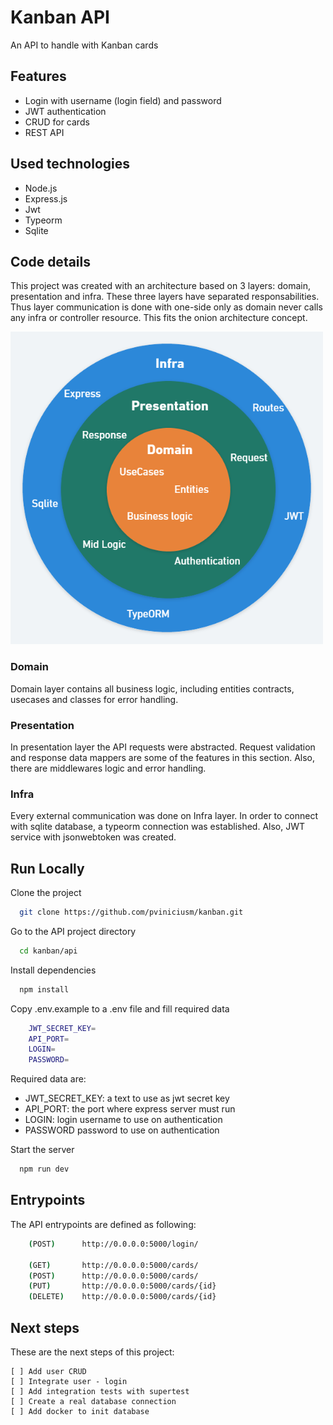 # Kanban API

An API to handle with Kanban cards

## Features

-   Login with username (login field) and password
-   JWT authentication
-   CRUD for cards
-   REST API

## Used technologies

-   Node.js
-   Express.js
-   Jwt
-   Typeorm
-   Sqlite

## Code details

This project was created with an architecture based on 3 layers: domain, presentation and infra. These three layers have separated responsabilities.
Thus layer communication is done with one-side only as domain never calls any infra or controller resource. This fits the onion architecture concept.

<img src="./arch.png" width="500" />

### Domain

Domain layer contains all business logic, including entities contracts, usecases and classes for error handling.

### Presentation

In presentation layer the API requests were abstracted. Request validation and response data mappers are some of the features in this section.
Also, there are middlewares logic and error handling.

### Infra

Every external communication was done on Infra layer. In order to connect with sqlite database, a typeorm connection was established. Also, JWT service with jsonwebtoken was created.

## Run Locally

Clone the project

```bash
  git clone https://github.com/pviniciusm/kanban.git
```

Go to the API project directory

```bash
  cd kanban/api
```

Install dependencies

```bash
  npm install
```

Copy .env.example to a .env file and fill required data

```bash
    JWT_SECRET_KEY=
    API_PORT=
    LOGIN=
    PASSWORD=
```

Required data are:

-   JWT_SECRET_KEY: a text to use as jwt secret key
-   API_PORT: the port where express server must run
-   LOGIN: login username to use on authentication
-   PASSWORD password to use on authentication

Start the server

```bash
  npm run dev
```

## Entrypoints

The API entrypoints are defined as following:

```bash
    (POST)      http://0.0.0.0:5000/login/

    (GET)       http://0.0.0.0:5000/cards/
    (POST)      http://0.0.0.0:5000/cards/
    (PUT)       http://0.0.0.0:5000/cards/{id}
    (DELETE)    http://0.0.0.0:5000/cards/{id}
```

## Next steps

These are the next steps of this project:

    [ ] Add user CRUD
    [ ] Integrate user - login
    [ ] Add integration tests with supertest
    [ ] Create a real database connection
    [ ] Add docker to init database
